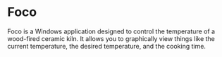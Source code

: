 # Foco
Foco is a Windows application designed to control the temperature of a wood-fired ceramic kiln. It allows you to graphically view things like the current temperature, the desired temperature, and the cooking time.
